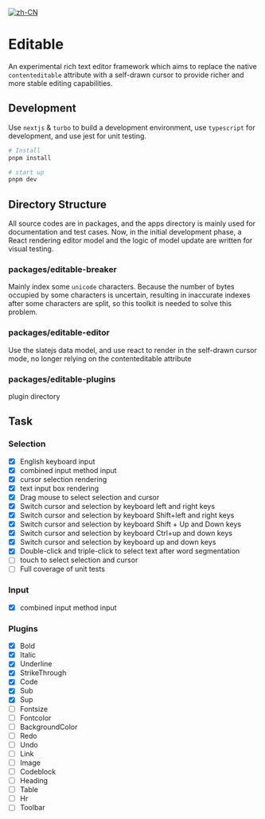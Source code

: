 [![zh-CN](https://img.shields.io/badge/lang-%E7%AE%80%E4%BD%93%E4%B8%AD%E6%96%87-red.svg?longCache=true&style=flat-square "zh-CN")](README.zh-CN.md)

# Editable

An experimental rich text editor framework which aims to replace the native `contenteditable` attribute with a self-drawn cursor to provide richer and more stable editing capabilities.

## Development

Use `nextjs` & `turbo` to build a development environment, use `typescript` for development, and use jest for unit testing.

```bash
# Install
pnpm install

# start up
pnpm dev

```

## Directory Structure

All source codes are in packages, and the apps directory is mainly used for documentation and test cases. Now, in the initial development phase, a React rendering editor model and the logic of model update are written for visual testing.

### packages/editable-breaker

Mainly index some `unicode` characters. Because the number of bytes occupied by some characters is uncertain, resulting in inaccurate indexes after some characters are split, so this toolkit is needed to solve this problem.

### packages/editable-editor

Use the slatejs data model, and use react to render in the self-drawn cursor mode, no longer relying on the contenteditable attribute

### packages/editable-plugins

plugin directory

## Task

### Selection

- [x] English keyboard input
- [x] combined input method input
- [x] cursor selection rendering
- [x] text input box rendering
- [x] Drag mouse to select selection and cursor
- [x] Switch cursor and selection by keyboard left and right keys
- [x] Switch cursor and selection by keyboard Shift+left and right keys
- [x] Switch cursor and selection by keyboard Shift + Up and Down keys
- [x] Switch cursor and selection by keyboard Ctrl+up and down keys
- [x] Switch cursor and selection by keyboard up and down keys
- [x] Double-click and triple-click to select text after word segmentation
- [ ] touch to select selection and cursor
- [ ] Full coverage of unit tests

### Input

- [x] combined input method input

### Plugins

- [x] Bold
- [x] Italic
- [x] Underline
- [x] StrikeThrough
- [x] Code
- [x] Sub
- [x] Sup
- [ ] Fontsize
- [ ] Fontcolor
- [ ] BackgroundColor
- [ ] Redo
- [ ] Undo
- [ ] Link
- [ ] Image
- [ ] Codeblock
- [ ] Heading
- [ ] Table
- [ ] Hr
- [ ] Toolbar